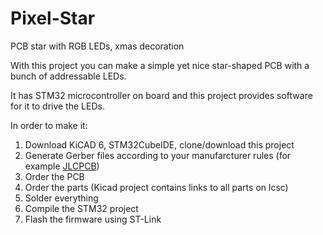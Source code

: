 # Pixel-Star
PCB star with RGB LEDs, xmas decoration


With this project you can make a simple yet nice star-shaped PCB with a bunch of addressable LEDs.

It has STM32 microcontroller on board and this project provides software for it to drive the LEDs.

In order to make it:

1. Download KiCAD 6, STM32CubeIDE, clone/download this project
2. Generate Gerber files according to your manufarcturer rules (for example [JLCPCB](https://support.jlcpcb.com/article/194-how-to-generate-gerber-and-drill-files-in-kicad-6))
3. Order the PCB
4. Order the parts (Kicad project contains links to all parts on lcsc)
5. Solder everything
6. Compile the STM32 project
7. Flash the firmware using ST-Link
